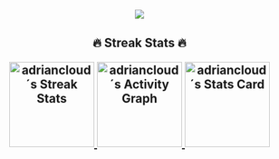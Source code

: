 <h1 align="center">
  <!-- Readme Typing SVG - https://github.com/DenverCoder1/readme-typing-svg -->
  <a href="https://git.io/typing-svg">
    <img src="https://readme-typing-svg.herokuapp.com?size=30&color=61D9FA&center=true&vCenter=true&lines=alert(+%C2%A1Hello%2C+world!+);My+name+is+Adri%C3%A1n+.+.+.;%C2%A1Welcome+to+my+GitHub+%F0%9F%98%BB!">
  </a>
  <!-- <p align="center">
    <a href="https://instagram.com/"> <img src="https://img.icons8.com/ios-glyphs/30/61D9FA/instagram-new.png"></a>
    <a href="https://instagram.com/"> <img src="https://img.icons8.com/glyph-neue/30/61D9FA/twitter-squared.png"/></a>
    <a href="https://instagram.com/"> <img src="https://img.icons8.com/ios-filled/29/61D9FA/linkedin.png"/></a>
  </p> -->
</h1>

<h2 align="center">🔥 Streak Stats 🔥</p>
<p align="center">
  <!-- GitHub Readme Streak Stats - https://github.com/DenverCoder1/github-readme-streak-stats -->
  <a href="https://github.com/DenverCoder1/github-readme-streak-stats">
    <img alt="adriancloud´s Streak Stats" src="https://github-readme-streak-stats.herokuapp.com/?user=adriancloud&background=FFFFFF00&theme=react&hide_border=true" height ="150px"/>
  </a>
  
  <!-- Github Readme Activity Graph - https://github.com/ashutosh00710/github-readme-activity-graph -->
  <a href="https://github.com/ashutosh00710/github-readme-activity-graph">
    <img alt="adriancloud´s Activity Graph" src="https://denvercoder1-activity-graph.herokuapp.com/graph/?username=adriancloud&bg_color=00000000&color=FFFFFF&line=61D9FA&point=FFFFFF&hide_border=true" height ="150px"/>
  </a>
  
  <!-- GitHub Stats Card - https://github.com/anuraghazra/github-readme-stats -->
  <a href="https://github.com/anuraghazra/github-readme-stats">
    <img alt="adriancloud´s Stats Card" src="https://github-readme-stats.vercel.app/api?username=adriancloud&show_icons=true&bg_color=00000000&hide_border=true&icon_color=61D9FA&title_color=61D9FA&text_color=FFFFFF&count_private=true" height ="150px">
  </a>
  
  <!-- Top Languages Card - https://github.com/anuraghazra/github-readme-stats   
  <a href="https://github.com/anuraghazra/github-readme-stats">
      <img alt="adriancloud´s Lenguages Card" src="https://github-readme-stats.vercel.app/api/top-langs/?username=adriancloud&layout=compact&bg_color=00000000&hide_border=true&title_color=61D9FA&text_color=FFFFFF&langs_count=8" height ="150px">
  </a>
-->
</p>




